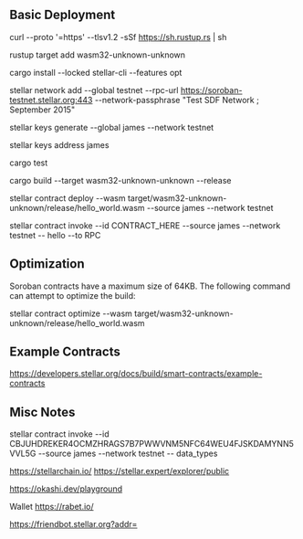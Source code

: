 ## Basic Deployment

curl --proto '=https' --tlsv1.2 -sSf https://sh.rustup.rs | sh

rustup target add wasm32-unknown-unknown

cargo install --locked stellar-cli --features opt

stellar network add --global testnet --rpc-url https://soroban-testnet.stellar.org:443  --network-passphrase "Test SDF Network ; September 2015"

stellar keys generate --global james --network testnet

stellar keys address james

cargo test

cargo build --target wasm32-unknown-unknown --release

stellar contract deploy  --wasm target/wasm32-unknown-unknown/release/hello_world.wasm --source james --network testnet

stellar contract invoke --id CONTRACT_HERE --source james --network testnet -- hello --to RPC


## Optimization

Soroban contracts have a maximum size of 64KB. The following command can attempt to optimize the build: 

stellar contract optimize --wasm target/wasm32-unknown-unknown/release/hello_world.wasm


## Example Contracts

https://developers.stellar.org/docs/build/smart-contracts/example-contracts


## Misc Notes

stellar contract invoke --id CBJUHDREKER4OCMZHRAGS7B7PWWVNM5NFC64WEU4FJSKDAMYNN5VVL5G --source james --network testnet -- data_types

https://stellarchain.io/
https://stellar.expert/explorer/public

https://okashi.dev/playground

Wallet https://rabet.io/

https://friendbot.stellar.org?addr=


